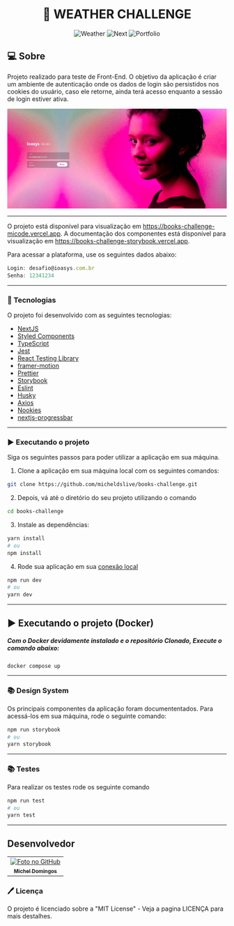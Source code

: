 <h1 align="center">
  🌈 WEATHER CHALLENGE
</h1>

<p align="center">
  <img alt="Weather" src="https://img.shields.io/static/v1?label=weather&message=challenge&color=success&labelColor=grey">
  
  <img alt="Next" src="https://img.shields.io/static/v1?label=stack&message=nextjs&color=success&labelColor=grey">
  
  <img alt="Portfolio" src="https://img.shields.io/static/v1?label=portfolio&message=MICODE&color=success&labelColor=grey">
</p>




## 💻 Sobre

Projeto realizado para teste de Front-End. O objetivo da aplicação é criar um ambiente de autenticação onde os dados de login são persistidos nos cookies do usuário, caso ele retorne, ainda terá acesso enquanto a sessão de login estiver ativa.

<p align="center">
  <img src="./.github/demo.jpg" />
</p>

---
O projeto está disponível para visualização em https://books-challenge-micode.vercel.app.
A documentação dos componentes está disponível para visualização em https://books-challenge-storybook.vercel.app.


Para acessar a plataforma, use os seguintes dados abaixo:

```js
Login: desafio@ioasys.com.br
Senha: 12341234
```
---

### 🚀 Tecnologias

O projeto foi desenvolvido com as seguintes tecnologias:

- [NextJS](https://nextjs.org/)
- [Styled Components](https://styled-components.com/)
- [TypeScript](https://www.typescriptlang.org/)
- [Jest](https://jestjs.io/)
- [React Testing Library](https://testing-library.com/docs/react-testing-library/intro)
- [framer-motion](https://www.npmjs.com/package/framer-motion)
- [Prettier](https://prettier.io/)
- [Storybook](https://storybook.js.org/)
- [Eslint](https://eslint.org/)
- [Husky](https://github.com/typicode/husky)
- [Axios](https://axios-http.com/)
- [Nookies](https://github.com/maticzav/nookies)
- [nextjs-progressbar](https://www.npmjs.com/package/nextjs-progressbar)

---

### ▶️ Executando o projeto

Siga os seguintes passos para poder utilizar a aplicação em sua máquina.

1. Clone a aplicação em sua máquina local com os seguintes comandos:

```bash
git clone https://github.com/micheldslive/books-challenge.git
```

2. Depois, vá até o diretório do seu projeto utilizando o comando

```bash
cd books-challenge
```

3. Instale as dependências:

```bash
yarn install
# ou
npm install
```

4. Rode sua aplicação em sua [conexão local](http://localhost:3000)

```bash
npm run dev
# ou
yarn dev
```

---

## ▶️ Executando o projeto (Docker)

##### Com o Docker devidamente instalado e o repositório Clonado, Execute o comando abaixo:

```bash
docker compose up
```
---

### 📚 Design System
 Os principais componentes da aplicação foram documententados. Para acessá-los em sua máquina, rode o seguinte comando:

```bash
npm run storybook
# ou
yarn storybook
```
---
### 📚 Testes
Para realizar os testes rode os seguinte comando

```bash
npm run test
# ou
yarn test
```
---

## Desenvolvedor<br>

<table>
  <tr>
    <td align="center">
      <a href="https://github.com/micheldslive">
        <img src="https://avatars.githubusercontent.com/u/55795597?v=4" width="100" alt="Foto no GitHub"/><br>
        <sub>
          <b>Michel Domingos</b>
        </sub>
      </a>
    </td>
  </tr>
</table>

### 🖊️ Licença

O projeto é licenciado sobre a "MIT License" - Veja a pagina LICENÇA para mais destalhes.
